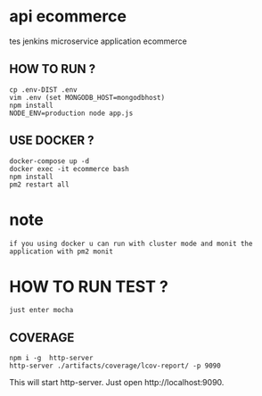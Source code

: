 # api ecommerce
tes jenkins
microservice application ecommerce

## HOW TO RUN ?

    cp .env-DIST .env
    vim .env (set MONGODB_HOST=mongodbhost)
    npm install
    NODE_ENV=production node app.js

## USE DOCKER ?

    docker-compose up -d
    docker exec -it ecommerce bash
    npm install
    pm2 restart all

# note

    if you using docker u can run with cluster mode and monit the application with pm2 monit

# HOW TO RUN TEST ?

    just enter mocha


## COVERAGE

    npm i -g  http-server
    http-server ./artifacts/coverage/lcov-report/ -p 9090

This will start http-server. Just open http://localhost:9090.
